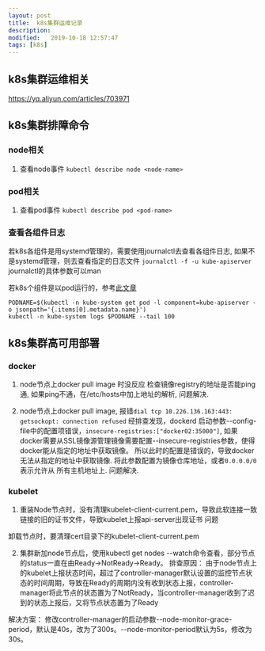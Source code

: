 ```yaml
---
layout: post
title:  k8s集群运维记录
description: 
modified:   2019-10-18 12:57:47
tags: [k8s]
---
```


## k8s集群运维相关

https://yq.aliyun.com/articles/703971

## k8s集群排障命令
### node相关
1. 查看node事件
`kubectl describe node <node-name>`

### pod相关
1. 查看pod事件
`kubectl describe pod <pod-name>`

### 查看各组件日志
若k8s各组件是用systemd管理的，需要使用journalctl去查看各组件日志, 如果不是systemd管理，则去查看指定的日志文件
`journalctl -f -u kube-apiserver` journalctl的具体参数可以man

若k8s个组件是以pod运行的，参考[此文章][k8s]
```
PODNAME=$(kubectl -n kube-system get pod -l component=kube-apiserver -o jsonpath='{.items[0].metadata.name}')
kubectl -n kube-system logs $PODNAME --tail 100
```
[k8s]:https://zhuanlan.zhihu.com/p/34323536

## k8s集群高可用部署


### docker
1. node节点上docker pull image 时没反应
  检查镜像registry的地址是否能ping通, 如果ping不通，在/etc/hosts中加上地址的解析, 问题解决.

2. node节点上docker pull image, 报错`dial tcp 10.226.136.163:443: getsockopt: connection refused`
  经排查发现，dockerd 启动参数--config-file中的配置项错误，`insecure-registries:["docker02:35000"]`,
  如果docker需要从SSL镜像源管理镜像需要配置--insecure-registries参数，使得docker能从指定的地址中获取镜像。
  所以此时的配置是错误的，导致docker无法从指定的地址中获取镜像. 将此参数配置为镜像仓库地址，或者`0.0.0.0/0`表示允许从
  所有主机地址上. 问题解决.


### kubelet
1. 重装Node节点时，没有清理kubelet-client-current.pem，导致此软连接一致链接的旧的证书文件，导致kubelet上报api-server出现证书
问题

卸载节点时，要清理cert目录下的kubelet-client-current.pem

2. 集群新加node节点后，使用kubectl get nodes --watch命令查看，部分节点的status一直在由Ready->NotReady→Ready。
排查原因：
由于node节点上的kubelet上报状态时间，超过了controller-manager默认设置的监控节点状态的时间周期，导致在Ready的周期内没有收到状态上报，controller-manager将此节点的状态置为了NotReady，当controller-manager收到了迟到的状态上报后，又将节点状态置为了Ready

解决方案：
修改controller-manager的启动参数--node-monitor-grace-period，默认是40s，改为了300s。--node-monitor-period默认为5s，修改为30s。
